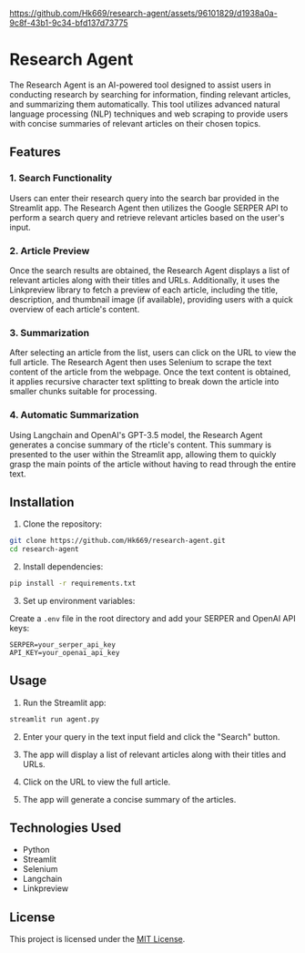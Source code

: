 

https://github.com/Hk669/research-agent/assets/96101829/d1938a0a-9c8f-43b1-9c34-bfd137d73775

# Research Agent

The Research Agent is an AI-powered tool designed to assist users in conducting research by 
searching for information, finding relevant articles, and summarizing them automatically. This tool 
utilizes advanced natural language processing (NLP) techniques and web scraping to provide users 
with concise summaries of relevant articles on their chosen topics.


## Features

### 1. Search Functionality
Users can enter their research query into the search bar provided in the Streamlit app. The Research 
Agent then utilizes the Google SERPER API to perform a search query and retrieve relevant articles 
based on the user's input.

### 2. Article Preview
Once the search results are obtained, the Research Agent displays a list of relevant articles along 
with their titles and URLs. Additionally, it uses the Linkpreview library to fetch a preview of each 
article, including the title, description, and thumbnail image (if available), providing users with 
a quick overview of each article's content.

### 3. Summarization
After selecting an article from the list, users can click on the URL to view the full article. The 
Research Agent then uses Selenium to scrape the text content of the article from the webpage. Once 
the text content is obtained, it applies recursive character text splitting to break down the 
article into smaller chunks suitable for processing.

### 4. Automatic Summarization
Using Langchain and OpenAI's GPT-3.5 model, the Research Agent generates a concise summary of the 
rticle's content. This summary is presented to the user within the Streamlit app, allowing them to 
quickly grasp the main points of the article without having to read through the entire text.

## Installation

1. Clone the repository:

```bash
git clone https://github.com/Hk669/research-agent.git
cd research-agent
```

2. Install dependencies:

```bash
pip install -r requirements.txt
```

3. Set up environment variables:

Create a `.env` file in the root directory and add your SERPER and OpenAI API keys:

```
SERPER=your_serper_api_key
API_KEY=your_openai_api_key
```

## Usage

1. Run the Streamlit app:

```bash
streamlit run agent.py
```

2. Enter your query in the text input field and click the "Search" button.

3. The app will display a list of relevant articles along with their titles and URLs.

4. Click on the URL to view the full article.

5. The app will generate a concise summary of the articles.

## Technologies Used

- Python
- Streamlit
- Selenium
- Langchain
- Linkpreview


## License

This project is licensed under the [MIT License](LICENSE).
